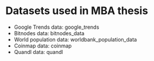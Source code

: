 Datasets used in MBA thesis
===========================

* Google Trends data: google_trends
* Bitnodes data: bitnodes_data
* World population data: worldbank_population_data
* Coinmap data: coinmap
* Quandl data: quandl
